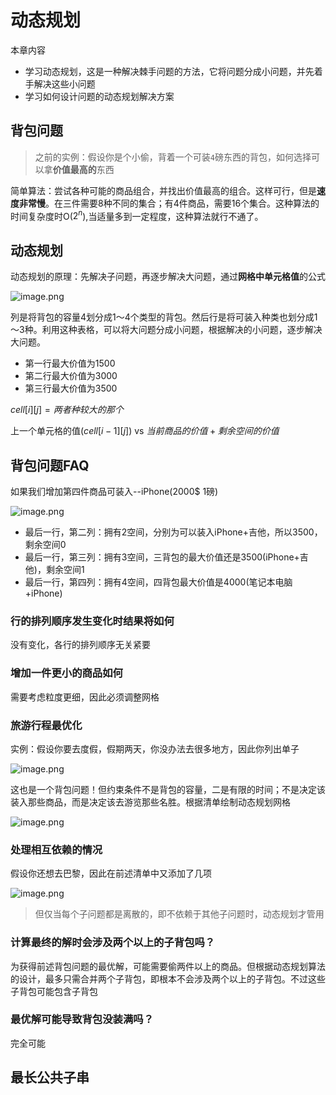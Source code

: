 # 动态规划

本章内容

- 学习动态规划，这是一种解决棘手问题的方法，它将问题分成小问题，并先着手解决这些小问题
- 学习如何设计问题的动态规划解决方案

## 背包问题

> 之前的实例：假设你是个小偷，背着一个可装`4`磅东西的背包，如何选择可以拿**价值最高的**东西

简单算法：尝试各种可能的商品组合，并找出价值最高的组合。这样可行，但是**速度非常慢**。在三件需要8种不同的集合；有4件商品，需要16个集合。这种算法的时间复杂度时O($2^n$),当适量多到一定程度，这种算法就行不通了。

## 动态规划

动态规划的原理：先解决子问题，再逐步解决大问题，通过**网格中单元格值**的公式

![image.png](http://ww1.sinaimg.cn/large/006rAlqhgy1g7r1rwv6ewj30q00fcq4u.jpg)

列是将背包的容量4划分成1～4个类型的背包。然后行是将可装入种类也划分成1～3种。利用这种表格，可以将大问题分成小问题，根据解决的小问题，逐步解决大问题。



- 第一行最大价值为1500
- 第二行最大价值为3000
- 第三行最大价值为3500

$cell[i][j]=两者种较大的那个$ 

上一个单元格的值($cell[i-1][j]$) vs $当前商品的价值+剩余空间的价值$ 

## 背包问题FAQ

如果我们增加第四件商品可装入--iPhone(2000$ 1磅)

![image.png](http://ww1.sinaimg.cn/large/006rAlqhly1g7r2v4osmvj30na0k4mzq.jpg)

- 最后一行，第二列：拥有2空间，分别为可以装入iPhone+吉他，所以3500，剩余空间0
- 最后一行，第三列：拥有3空间，三背包的最大价值还是3500(iPhone+吉他)，剩余空间1
- 最后一行，第四列：拥有4空间，四背包最大价值是4000(笔记本电脑+iPhone)

### 行的排列顺序发生变化时结果将如何

没有变化，各行的排列顺序无关紧要

### 增加一件更小的商品如何

需要考虑粒度更细，因此必须调整网格

### 旅游行程最优化

实例：假设你要去度假，假期两天，你没办法去很多地方，因此你列出单子

![image.png](http://ww1.sinaimg.cn/large/006rAlqhgy1g7r48etqjxj30v60fq0yd.jpg)

这也是一个背包问题！但约束条件不是背包的容量，二是有限的时间；不是决定该装入那些商品，而是决定该去游览那些名胜。根据清单绘制动态规划网格

![image.png](http://ww1.sinaimg.cn/large/006rAlqhgy1g7r4f44gubj30v60n0gz6.jpg)

### 处理相互依赖的情况

假设你还想去巴黎，因此在前述清单中又添加了几项

![image.png](http://ww1.sinaimg.cn/large/006rAlqhly1g7r4gtvou6j30ri080acx.jpg)

> 但仅当每个子问题都是离散的，即不依赖于其他子问题时，动态规划才管用

### 计算最终的解时会涉及两个以上的子背包吗？

为获得前述背包问题的最优解，可能需要偷两件以上的商品。但根据动态规划算法的设计，最多只需合并两个子背包，即根本不会涉及两个以上的子背包。不过这些子背包可能包含子背包



### 最优解可能导致背包没装满吗？

完全可能

## 最长公共子串

